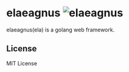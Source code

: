 # elaeagnus ![elaeagnus](https://rawgithub.com/elago/ela/master/etc/elaeagnus_thumb.png)

elaeagnus(ela) is a golang web framework.

## License

MIT License
